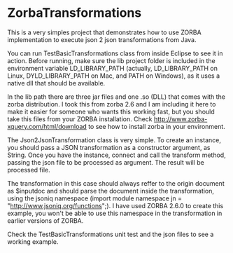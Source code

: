 ZorbaTransformations
====================

This is a very simples project that demonstrates how to use ZORBA implementation
to execute json 2 json transformations from Java.

You can run TestBasicTransformations class from inside Eclipse to see it in action. 
Before running, make sure the lib project folder is included in the environment
variable LD_LIBRARY_PATH  (actually, LD_LIBRARY_PATH on Linux, DYLD_LIBRARY_PATH
 on Mac, and PATH on Windows), as it uses a native dll that should be available. 
 
In the lib path there are three jar files and one .so (DLL) that comes with the 
zorba distribution. I took this from zorba 2.6 and I am including it here to 
make it easier for someone who wants this working fast, but you should take this
files from your ZORBA installation. Check http://www.zorba-xquery.com/html/download
to see how to install zorba in your environment.

The Json2JsonTransformation class is very simple. To create an instance, you should
pass a JSON transformation as a constructor argument, as String. Once you have the 
instance, connect and call the transform method, passing the json file to be 
processed as argument. The result will be processed file.

The transformation in this case should always reffer to the origin document as 
$inputdoc and should parse the document inside the transformation, using the 
jsoniq namespace (import module namespace jn = "http://www.jsoniq.org/functions";). 
I have used ZORBA 2.6.0 to create this example, you won't be able
to use this namespace in the transformation in earlier versions of ZORBA.  

Check the TestBasicTransformations unit test and the json files to see a working 
example.
